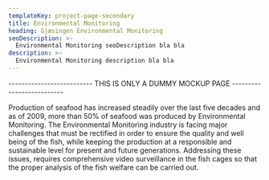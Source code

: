 ```yaml
---
templateKey: project-page-secondary
title: Environmental Monitoring
heading: Gjæsingen Environmental Monitoring
seoDescription: >-
  Environmental Monitoring seoDescription bla bla
description: >-
  Environmental Monitoring description bla bla
---
```



-------------------------- THIS IS ONLY A DUMMY MOCKUP PAGE --------------------------

Production of seafood has increased steadily over the last five decades and as of 2009, more than 50% of seafood was produced by Environmental Monitoring. The Environmental Monitoring industry is facing major challenges that must be rectified in order to ensure the quality and well being of the fish, while keeping the production at a responsible and sustainable level for present and future generations. Addressing these issues, requires comprehensive video surveillance in the fish cages so that the proper analysis of the fish welfare can be carried out.


